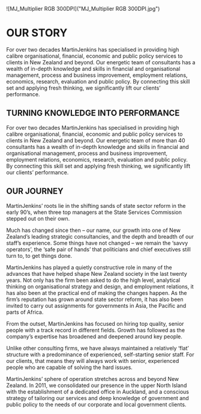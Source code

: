 ![MJ_Multiplier RGB 300DPI]("MJ_Multiplier RGB 300DPI.jpg")

# OUR STORY

For over two decades MartinJenkins has specialised in providing high calibre organisational, financial, economic and public policy services to clients in New Zealand and beyond. Our energetic team of consultants has a wealth of in-depth knowledge and skills in financial and organisational management, process and business improvement, employment relations, economics, research, evaluation and public policy. By connecting this skill set and applying fresh thinking, we significantly lift our clients’ performance.

## TURNING KNOWLEDGE INTO PERFORMANCE
For over two decades MartinJenkins has specialised in providing high calibre organisational, financial, economic and public policy services to clients in New Zealand and beyond. Our energetic team of more than 40 consultants has a wealth of in-depth knowledge and skills in financial and organisational management, process and business improvement, employment relations, economics, research, evaluation and public policy. By connecting this skill set and applying fresh thinking, we significantly lift our clients’ performance.

## OUR JOURNEY
MartinJenkins’ roots lie in the shifting sands of state sector reform in the early 90’s, when three top managers at the State Services Commission stepped out on their own.

Much has changed since then – our name, our growth into one of New Zealand’s leading strategic consultancies, and the depth and breadth of our staff’s experience. Some things have not changed – we remain the ‘savvy operators’, the ‘safe pair of hands’ that politicians and chief executives still turn to, to get things done.

MartinJenkins has played a quietly constructive role in many of the advances that have helped shape New Zealand society in the last twenty years. Not only has the firm been asked to do the high level, analytical thinking on organisational strategy and design, and employment relations, it has also been at the practical end of making the changes happen. As the firm’s reputation has grown around state sector reform, it has also been invited to carry out assignments for governments in Asia, the Pacific and parts of Africa.

From the outset, MartinJenkins has focused on hiring top quality, senior people with a track record in different fields. Growth has followed as the company’s expertise has broadened and deepened around key people.

Unlike other consulting firms, we have always maintained a relatively ‘flat’ structure with a predominance of experienced, self-starting senior staff. For our clients, that means they will always work with senior, experienced people who are capable of solving the hard issues.

MartinJenkins’ sphere of operation stretches across and beyond New Zealand. In 2011, we consolidated our presence in the upper North Island with the establishment of a dedicated office in Auckland, and a conscious strategy of tailoring our services and deep knowledge of government and public policy to the needs of our corporate and local government clients.
